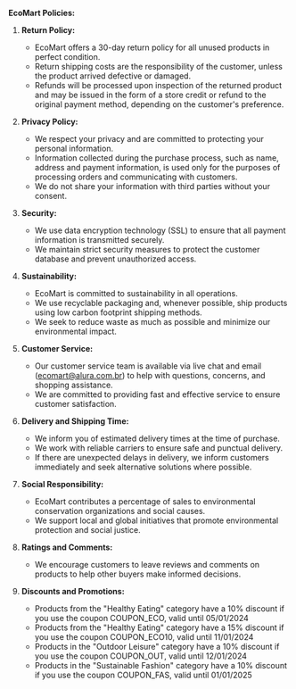**EcoMart Policies:**

1. **Return Policy:**
    - EcoMart offers a 30-day return policy for all unused products in perfect condition.
    - Return shipping costs are the responsibility of the customer, unless the product arrived defective or damaged.
    - Refunds will be processed upon inspection of the returned product and may be issued in the form of a store credit or refund to the original payment method, depending on the customer's preference.

2. **Privacy Policy:**
    - We respect your privacy and are committed to protecting your personal information.
    - Information collected during the purchase process, such as name, address and payment information, is used only for the purposes of processing orders and communicating with customers.
    - We do not share your information with third parties without your consent.

3. **Security:**
    - We use data encryption technology (SSL) to ensure that all payment information is transmitted securely.
    - We maintain strict security measures to protect the customer database and prevent unauthorized access.

4. **Sustainability:**
    - EcoMart is committed to sustainability in all operations.
    - We use recyclable packaging and, whenever possible, ship products using low carbon footprint shipping methods.
    - We seek to reduce waste as much as possible and minimize our environmental impact.

5. **Customer Service:**
    - Our customer service team is available via live chat and email (ecomart@alura.com.br) to help with questions, concerns, and shopping assistance.
    - We are committed to providing fast and effective service to ensure customer satisfaction.

6. **Delivery and Shipping Time:**
    - We inform you of estimated delivery times at the time of purchase.
    - We work with reliable carriers to ensure safe and punctual delivery.
    - If there are unexpected delays in delivery, we inform customers immediately and seek alternative solutions where possible.

7. **Social Responsibility:**
    - EcoMart contributes a percentage of sales to environmental conservation organizations and social causes.
    - We support local and global initiatives that promote environmental protection and social justice.

8. **Ratings and Comments:**
    - We encourage customers to leave reviews and comments on products to help other buyers make informed decisions.

9. **Discounts and Promotions:**
    - Products from the "Healthy Eating" category have a 10% discount if you use the coupon COUPON_ECO, valid until 05/01/2024
    - Products from the "Healthy Eating" category have a 15% discount if you use the coupon COUPON_ECO10, valid until 11/01/2024
    - Products in the "Outdoor Leisure" category have a 10% discount if you use the coupon COUPON_OUT, valid until 12/01/2024
    - Products in the "Sustainable Fashion" category have a 10% discount if you use the coupon COUPON_FAS, valid until 01/01/2025